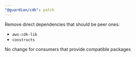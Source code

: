 ```yaml
---
"@guardian/cdk": patch
---
```


Remove direct dependencies that should be peer ones:
- `aws-cdk-lib`
- `constructs`

No change for consumers that provide compatible packages
